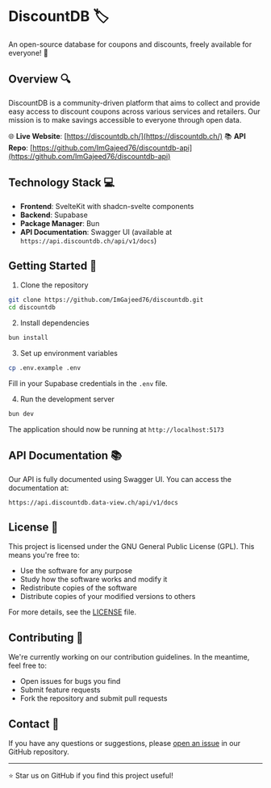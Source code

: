 # DiscountDB 🏷️

An open-source database for coupons and discounts, freely available for everyone! 🎉

## Overview 🔍

DiscountDB is a community-driven platform that aims to collect and provide easy access to discount coupons across
various services and retailers. Our mission is to make savings accessible to everyone through open data.

🌐 **Live Website**: [https://discountdb.ch/](https://discountdb.ch/)
📚 **API Repo**: [https://github.com/ImGajeed76/discountdb-api](https://github.com/ImGajeed76/discountdb-api)

## Technology Stack 💻

- **Frontend**: SvelteKit with shadcn-svelte components
- **Backend**: Supabase
- **Package Manager**: Bun
- **API Documentation**: Swagger UI (available at `https://api.discountdb.ch/api/v1/docs`)

## Getting Started 🚀

1. Clone the repository

```bash
git clone https://github.com/ImGajeed76/discountdb.git
cd discountdb
```

2. Install dependencies

```bash
bun install
```

3. Set up environment variables

```bash
cp .env.example .env
```

Fill in your Supabase credentials in the `.env` file.

4. Run the development server

```bash
bun dev
```

The application should now be running at `http://localhost:5173`

## API Documentation 📚

Our API is fully documented using Swagger UI. You can access the documentation at:

```
https://api.discountdb.data-view.ch/api/v1/docs
```

## License 📜

This project is licensed under the GNU General Public License (GPL). This means you're free to:

- Use the software for any purpose
- Study how the software works and modify it
- Redistribute copies of the software
- Distribute copies of your modified versions to others

For more details, see the [LICENSE](LICENSE) file.

## Contributing 🤝

We're currently working on our contribution guidelines. In the meantime, feel free to:

- Open issues for bugs you find
- Submit feature requests
- Fork the repository and submit pull requests

## Contact 📧

If you have any questions or suggestions, please [open an issue](https://github.com/ImGajeed76/discountdb/issues) in our
GitHub repository.

---

⭐ Star us on GitHub if you find this project useful!
